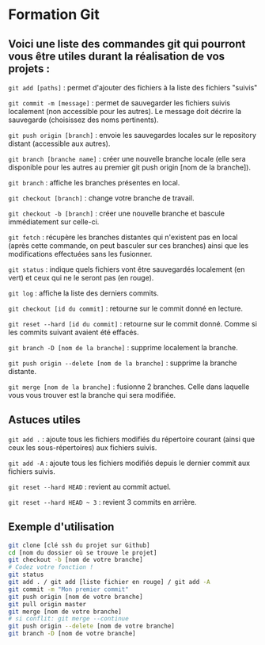 # Formation Git

## Voici une liste des commandes git qui pourront vous être utiles durant la réalisation de vos projets :

`git add [paths]` : permet d'ajouter des fichiers à la liste des fichiers "suivis"

`git commit -m [message]` : permet de sauvegarder les fichiers suivis localement (non accessible pour les autres). Le message doit décrire la sauvegarde (choisissez des noms pertinents).

`git push origin [branch]` : envoie les sauvegardes locales sur le repository distant (accessible aux autres).

`git branch [branche name]` : créer une nouvelle branche locale (elle sera disponible pour les autres au premier git push origin [nom de la branche]).

`git branch` : affiche les branches présentes en local.

`git checkout [branch]` : change votre branche de travail.

`git checkout -b [branch]` : créer une nouvelle branche et bascule immédiatement sur celle-ci.

`git fetch` : récupère les branches distantes qui n'existent pas en local (après cette commande, on peut basculer sur ces branches) ainsi que les modifications effectuées sans les fusionner.

`git status` : indique quels fichiers vont être sauvegardés localement (en vert) et ceux qui ne le seront pas (en rouge).

`git log` : affiche la liste des derniers commits.

`git checkout [id du commit]` : retourne sur le commit donné en lecture.

`git reset --hard [id du commit]` : retourne sur le commit donné. Comme si les commits suivant avaient été effacés.

`git branch -D [nom de la branche]` : supprime localement la branche.

`git push origin --delete [nom de la branche]` : supprime la branche distante.

`git merge [nom de la branche]` : fusionne 2 branches. Celle dans laquelle vous vous trouver est la branche qui sera modifiée.


## Astuces utiles

`git add .` : ajoute tous les fichiers modifiés du répertoire courant (ainsi que ceux les sous-répertoires) aux fichiers suivis.

`git add -A` : ajoute tous les fichiers modifiés depuis le dernier commit aux fichiers suivis.

`git reset --hard HEAD` : revient au commit actuel.

`git reset --hard HEAD ~ 3` : revient 3 commits en arrière.


## Exemple d'utilisation

```sh
git clone [clé ssh du projet sur Github]
cd [nom du dossier où se trouve le projet]
git checkout -b [nom de votre branche]
# Codez votre fonction !
git status
git add . / git add [liste fichier en rouge] / git add -A
git commit -m "Mon premier commit"
git push origin [nom de votre branche]
git pull origin master
git merge [nom de votre branche]
# si conflit: git merge --continue
git push origin --delete [nom de votre branche]
git branch -D [nom de votre branche]
```
